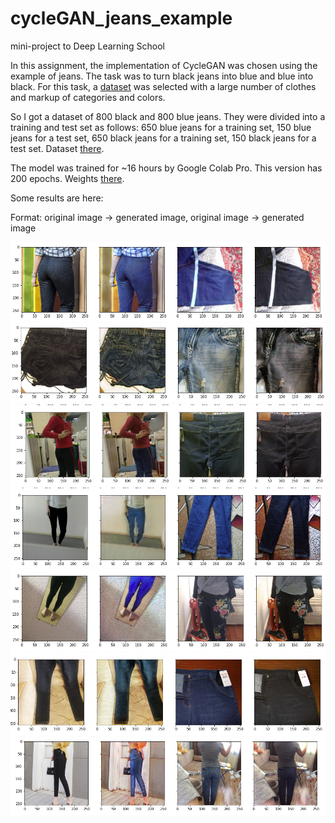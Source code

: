 # cycleGAN_jeans_example
mini-project to Deep Learning School 

In this assignment, the implementation of CycleGAN was chosen using the example of jeans. The task was to turn black jeans into blue and blue into black. For this task, a [dataset](https://github.com/deerslab/clothes-dataset) was selected with a large number of clothes and markup of categories and colors.

So I got a dataset of 800 black and 800 blue jeans. They were divided into a training and test set as follows: 650 blue jeans for a training set, 150 blue jeans for a test set, 650 black jeans for a training set, 150 black jeans for a test set. Dataset [there](https://drive.google.com/drive/folders/1_SFwpXeSZHlcJrI0ogZ9rKsuW7hrv-wT?usp=sharing).

The model was trained for ~16 hours by Google Colab Pro. This version has 200 epochs. Weights [there](https://drive.google.com/drive/folders/19cMvga2-PxMXzlmIFTl-jb8O-jikrX_T?usp=sharing).

Some results are here:

Format: original image -> generated image, original image -> generated image 

![example1](https://github.com/germanjke/cycleGAN_jeans_example/blob/master/examples/paint1.png)
![example2](https://github.com/germanjke/cycleGAN_jeans_example/blob/master/examples/paint2.png)
![example3](https://github.com/germanjke/cycleGAN_jeans_example/blob/master/examples/paint3.png)
![example4](https://github.com/germanjke/cycleGAN_jeans_example/blob/master/examples/paint4.png)
![example5](https://github.com/germanjke/cycleGAN_jeans_example/blob/master/examples/paint5.png)
![example6](https://github.com/germanjke/cycleGAN_jeans_example/blob/master/examples/paint6.png)
![example7](https://github.com/germanjke/cycleGAN_jeans_example/blob/master/examples/paint7.png)

